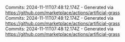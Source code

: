 Commits: 2024-11-11T07:48:12.174Z - Generated via https://github.com/marketplace/actions/artificial-grass
<br>
Commits: 2024-11-11T07:48:12.174Z - Generated via https://github.com/marketplace/actions/artificial-grass
<br>
Commits: 2024-11-11T07:48:12.174Z - Generated via https://github.com/marketplace/actions/artificial-grass
<br>
